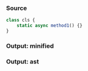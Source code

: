 ### Source
```js parse:stmt
class cls {
    static async method1() {}
}
```

### Output: minified
### Output: ast
